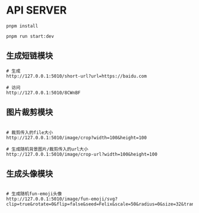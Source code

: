 # API SERVER

```shell
pnpm install

pnpm run start:dev

```

## 生成短链模块

```shell
# 生成
http://127.0.0.1:5010/short-url?url=https://baidu.com

# 访问
http://127.0.0.1:5010/8CWnBF

```

## 图片裁剪模块

```shell

# 裁剪传入的file大小
http://127.0.0.1:5010/image/crop?width=100&height=100

# 生成随机背景图片/裁剪传入的url大小
http://127.0.0.1:5010/image/crop-url?width=100&height=100

```

## 生成头像模块

```shell

# 生成随机fun-emoji头像
http://127.0.0.1:5010/image/fun-emoji/svg?clip=true&rotate=0&flip=false&seed=Felix&scale=50&radius=0&size=32&translateY=0&backgroundColor=b6e3f4&backgroundType=solid&backgroundRotation=0&eyes=closed&mouth=cute

```
